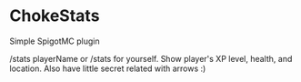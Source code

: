 # ChokeStats
Simple SpigotMC plugin

/stats playerName or /stats for yourself. Show player's XP level, health, and location. Also have little secret related with arrows :)
